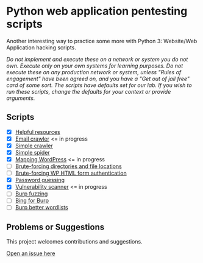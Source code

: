 # Python web application pentesting scripts

Another interesting way to practice some more with Python 3: Website/Web Application hacking scripts.

_Do not implement and execute these on a network or system you do not own. Execute only on your own systems for learning purposes. Do not execute these on any production network or system, unless "Rules of engagement" have been agreed on, and you have a "Get out of jail free" card of some sort. The scripts have defaults set for our lab. If you wish to run these scripts, change the defaults for your context or provide arguments._

## Scripts

- [x] [Helpful resources](helpful_resources)
- [x] [Email crawler](email-crawler) <= in progress
- [x] [Simple crawler](crawler)
- [x] [Simple spider](spider)
- [x] [Mapping WordPress](mapping_wordpress) <= in progress
- [ ] [Brute-forcing directories and file locations](bf_locations)
- [ ] [Brute-forcing WP HTML form authentication](bf_forms)
- [x] [Password guessing](password_guessing)
- [x] [Vulnerability scanner](scanner) <= in progress
- [ ] [Burp fuzzing](burp_fuzzing)
- [ ] [Bing for Burp](bing_burp)
- [ ] [Burp better wordlists](password_gold)

## Problems or Suggestions

This project welcomes contributions and suggestions. 

[Open an issue here](https://github.com/tymyrddin/scripts-webapp/issues)
